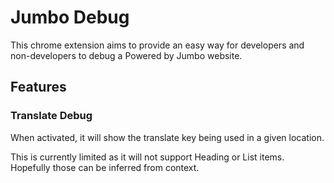 # Jumbo Debug
This chrome extension aims to provide an easy way for developers and non-developers to debug a Powered by Jumbo website.

## Features

### Translate Debug
When activated, it will show the translate key being used in a given location.

This is currently limited as it will not support Heading or List items. Hopefully those can be inferred from context.